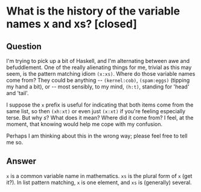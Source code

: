 
# What is the history of the variable names x and xs? [closed]

## Question
        
I'm trying to pick up a bit of Haskell, and I'm alternating between awe and befuddlement. One of the really alienating things for me, trivial as this may seem, is the pattern matching idiom `(x:xs)`. Where do those variable names come from? They could be anything -- `(kernel:cob)`, `(spam:eggs)` (tipping my hand a bit), or -- most sensibly, to my mind, `(h:t)`, standing for 'head' and 'tail'.

I suppose the `x` prefix is useful for indicating that both items come from the same list, so then `(xh:xt)` or even just `(x:xt)` if you're feeling especially terse. But why _s_? What does it mean? Where did it come from? I feel, at the moment, that knowing would help me cope with my confusion.

Perhaps I am thinking about this in the wrong way; please feel free to tell me so.

## Answer
        
`x` is a common variable name in mathematics. `xs` is the plural form of `x` (get it?). In list pattern matching, `x` is one element, and `xs` is (generally) several.
